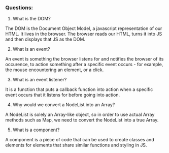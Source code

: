 ### Questions:
1. What is the DOM?

The DOM is the Document Object Model, a javascript representation of our HTML. It lives in the browser. The browser reads our HTML, turns it into JS and then displays that JS as the DOM.

2. What is an event?

An event is something the browser listens for and notifies the browser of its occurence, to action something after a specific event occurs - for example, the mouse encountering an element, or a click.

3. What is an event listener?

It is a function that puts a callback function into action when a specific event occurs that it listens for before going into action.

4. Why would we convert a NodeList into an Array?

A NodeList is solely an Array-like object, so in order to use actual Array methods such as Map, we need to convert the NodeList into a true Array.

5. What is a component? 

A component is a piece of code that can be used to create classes and elements for elements that share similar functions and styling in JS.
